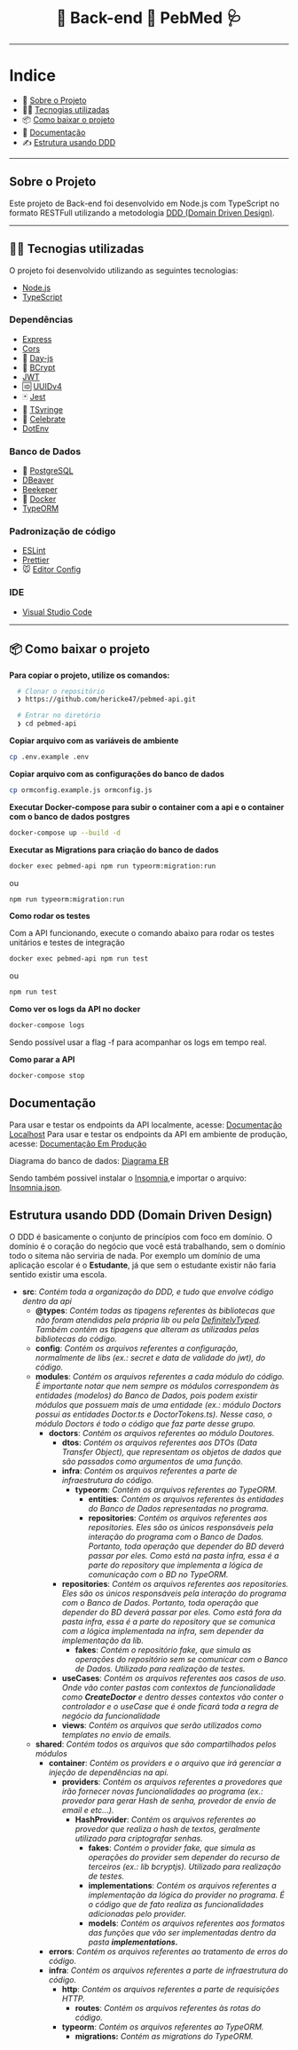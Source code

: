 <h1 align="center">
 🏥️ Back-end 💊 PebMed 🩺
</h1>

---

# Indice

- 💬 [Sobre o Projeto](#sobre-o-projeto)
- 👨‍💻️ [Tecnogias utilizadas](#%EF%B8%8F-tecnogias-utilizadas)
- 📦️ [Como baixar o projeto](#%EF%B8%8F-como-baixar-o-projeto)
- 📝 [Documentação](#documentação)
- ✍️ [Estrutura usando DDD](#estrutura-usando-ddd-domain-driven-design)

---

## Sobre o Projeto

Este projeto de Back-end foi desenvolvido em Node.js com TypeScript no formato RESTFull utilizando a metodologia [DDD (Domain Driven Design)](https://en.wikipedia.org/wiki/Domain-driven_design).

---

## 👨‍💻️ Tecnogias utilizadas

O projeto foi desenvolvido utilizando as seguintes tecnologias:

- [Node.js](https://nodejs.org/)
- [TypeScript](https://www.typescriptlang.org/)

### Dependências

  - [Express](https://expressjs.com/)
  - [Cors](https://developer.mozilla.org/pt-BR/docs/Web/HTTP/Controle_Acesso_CORS)
  - :calendar: [Day-js](https://day.js.org/)
  - :closed_lock_with_key: [BCrypt](https://github.com/kelektiv/node.bcrypt.js)
  - [JWT](https://jwt.io/)
  - :id: [UUIDv4](https://github.com/thenativeweb/uuidv4)
  - :black_joker: [Jest](https://jestjs.io/)
  - :syringe: [TSyringe](https://github.com/microsoft/tsyringe)
  - :tada: [Celebrate](https://github.com/arb/celebrate)
  - [DotEnv](https://github.com/motdotla/dotenv)

### Banco de Dados
  - :elephant: [PostgreSQL](https://www.postgresql.org/)
  - [DBeaver](https://dbeaver.io/)
  - [Beekeper](https://www.beekeeperstudio.io/)
  - :whale: [Docker](https://www.docker.com/)
  - [TypeORM](https://typeorm.io/)

### Padronização de código

  - [ESLint](https://eslint.org/)
  - [Prettier](https://prettier.io/)
  - :mouse: [Editor Config](https://editorconfig.org/)

### IDE

  - [Visual Studio Code](https://code.visualstudio.com/)

---

## 📦️ Como baixar o projeto

**Para copiar o projeto, utilize os comandos:**

```bash
  # Clonar o repositório
  ❯ https://github.com/hericke47/pebmed-api.git

  # Entrar no diretório
  ❯ cd pebmed-api
```

**Copiar arquivo com as variáveis de ambiente**

```bash
cp .env.example .env
```

**Copiar arquivo com as configurações do banco de dados**

```bash
cp ormconfig.example.js ormconfig.js
```

**Executar Docker-compose para subir o container com a api e o container com o banco de dados postgres**

```bash
docker-compose up --build -d
```

**Executar as Migrations para criação do banco de dados**

```bash
docker exec pebmed-api npm run typeorm:migration:run
```

ou

```bash
npm run typeorm:migration:run
```

**Como rodar os testes**

Com a API funcionando, execute o comando abaixo para rodar os testes unitários e testes de integração

```bash
docker exec pebmed-api npm run test
```

ou

```bash
npm run test
```

**Como ver os logs da API no docker**

```bash
docker-compose logs
```

Sendo possível usar a flag -f para acompanhar os logs em tempo real.

**Como parar a API**

```bash
docker-compose stop
```

## Documentação

Para usar e testar os endpoints da API localmente, acesse: [Documentação Localhost](http://localhost:3003/api-docs)
Para usar e testar os endpoints da API em ambiente de produção, acesse: [Documentação Em Produção](https://pebmedapi.herickexterkoetter.com.br/api-docs/)

Diagrama do banco de dados: [Diagrama ER](https://gitlab.com/hericke47/pebmed-api/-/blob/develop/ERDiagram.jpg)

Sendo também possivel instalar o [Insomnia](https://insomnia.rest/download),e importar o arquivo: [Insomnia.json](https://github.com/hericke47/pebmed-api/blob/develop/insomnia_pebmed_api.json).

## Estrutura usando DDD (Domain Driven Design)

O DDD é basicamente o conjunto de princípios com foco em domínio. O domínio é o coração do negócio que você está trabalhando, sem o domínio todo o sitema não serviria de nada. Por exemplo um domínio de uma aplicação escolar é o **Estudante**, já que sem o estudante existir não faria sentido existir uma escola.

- **src**: *Contém toda a organização do DDD, e tudo que envolve código dentro da api*
    - **@types**: *Contém todas as tipagens referentes às bibliotecas que não foram atendidas pela própria lib ou pela [DefinitelyTyped](https://github.com/DefinitelyTyped/DefinitelyTyped). Também contém as tipagens que alteram as utilizadas pelas bibliotecas do código.*
    - **config**: *Contém os arquivos referentes a configuração, normalmente de libs (ex.: secret e data de validade do jwt), do código.*
    - **modules**: *Contém os arquivos referentes a cada módulo do código. É importante notar que nem sempre os módulos correspondem às entidades (modelos) do Banco de Dados, pois podem existir módulos que possuem mais de uma entidade (ex.: módulo Doctors possui as entidades Doctor.ts e DoctorTokens.ts). Nesse caso, o módulo Doctors é todo o código que faz parte desse grupo.*
        - **doctors**: *Contém os arquivos referentes ao módulo Doutores.*
            - **dtos**: *Contém os arquivos referentes aos DTOs (Data Transfer Object), que representam os objetos de dados que são passados como argumentos de uma função.*
            - **infra**: *Contém os arquivos referentes a parte de infraestrutura do código.*
                - **typeorm**: *Contém os arquivos referentes ao TypeORM.*
                    - **entities**: *Contém os arquivos referentes às entidades do Banco de Dados representadas no programa.*
                    - **repositories**: *Contém os arquivos referentes aos repositories. Eles são os únicos responsáveis pela interação do programa com o Banco de Dados. Portanto, toda operação que depender do BD deverá passar por eles. Como está na pasta infra, essa é a parte do repository que implementa a lógica de comunicação com o BD no TypeORM.*
            - **repositories**: *Contém os arquivos referentes aos repositories. Eles são os únicos responsáveis pela interação do programa com o Banco de Dados. Portanto, toda operação que depender do BD deverá passar por eles. Como está fora da pasta infra, essa é a parte do repository que se comunica com a lógica implementada na infra, sem depender da implementação da lib.*
                - **fakes**: *Contém o repositório fake, que simula as operações do repositório sem se comunicar com o Banco de Dados. Utilizado para realização de testes.*
            - **useCases**: *Contém os arquivos referentes aos casos de uso. Onde vão conter pastas com contextos de funcionalidade como **CreateDoctor** e dentro desses contextos vão conter o controlador e o useCase que é onde ficará toda a regra de negócio da funcionalidade*
            - **views**: *Contém os arquivos que serão utilizados como templates no envio de emails.*
    - **shared**: *Contém todos os arquivos que são compartilhados pelos módulos*
        - **container**: *Contém os providers e o arquivo que irá gerenciar a injeção de dependências na api.*
            - **providers**: *Contém os arquivos referentes a provedores que irão fornecer novas funcionalidades ao programa (ex.: provedor para gerar Hash de senha, provedor de envio de email e etc...).*
                - **HashProvider**: *Contém os arquivos referentes ao provedor que realiza o hash de textos, geralmente utilizado para criptografar senhas.*
                    - **fakes**: *Contém o provider fake, que simula as operações do provider sem depender do recurso de terceiros (ex.: lib bcryptjs). Utilizado para realização de testes.*
                    - **implementations**: *Contém os arquivos referentes a implementação da lógica do provider no programa. É o código que de fato realiza as funcionalidades adicionadas pelo provider.*
                    - **models**: *Contém os arquivos referentes aos formatos das funções que vão ser implementadas dentro da pasta **implementations.***
        - **errors**: *Contém os arquivos referentes ao tratamento de erros do código.*
        - **infra**: *Contém os arquivos referentes a parte de infraestrutura do código.*
            - **http**: *Contém os arquivos referentes a parte de requisições HTTP.*
                - **routes**: *Contém os arquivos referentes às rotas do código.*
            - **typeorm**: *Contém os arquivos referentes ao TypeORM.*
                - **migrations:** *Contém as migrations do TypeORM.*
